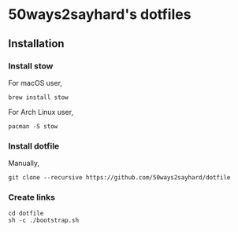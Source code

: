 # 50ways2sayhard's dotfiles

## Installation

### Install stow

For macOS user,

```shell
brew install stow
```

For Arch Linux user,

```shell
pacman -S stow
```

### Install dotfile

Manually,

```shell
git clone --recursive https://github.com/50ways2sayhard/dotfile
```

### Create links

```shell
cd dotfile
sh -c ./bootstrap.sh
```
